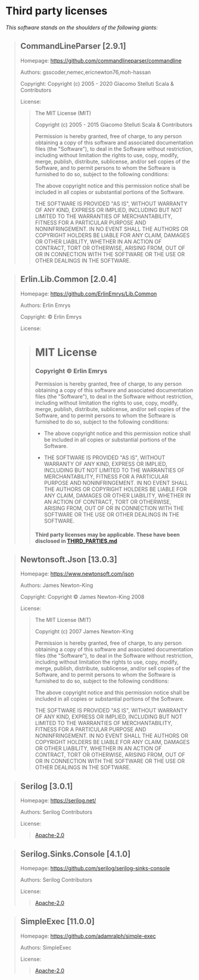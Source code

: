 Third party licenses
====================

*This software stands on the shoulders of the following giants:*


> CommandLineParser [2.9.1]
> -------------------------
>
> Homepage: <https://github.com/commandlineparser/commandline>
>
> Authors: gsscoder,nemec,ericnewton76,moh-hassan
>
> Copyright: Copyright (c) 2005 - 2020 Giacomo Stelluti Scala & Contributors
>
> License:
>> The MIT License (MIT)
>>
>> Copyright (c) 2005 - 2015 Giacomo Stelluti Scala & Contributors
>>
>> Permission is hereby granted, free of charge, to any person obtaining a copy
>> of this software and associated documentation files (the "Software"), to deal
>> in the Software without restriction, including without limitation the rights
>> to use, copy, modify, merge, publish, distribute, sublicense, and/or sell
>> copies of the Software, and to permit persons to whom the Software is
>> furnished to do so, subject to the following conditions:
>>
>> The above copyright notice and this permission notice shall be included in
>> all copies or substantial portions of the Software.
>>
>> THE SOFTWARE IS PROVIDED "AS IS", WITHOUT WARRANTY OF ANY KIND, EXPRESS OR
>> IMPLIED, INCLUDING BUT NOT LIMITED TO THE WARRANTIES OF MERCHANTABILITY,
>> FITNESS FOR A PARTICULAR PURPOSE AND NONINFRINGEMENT. IN NO EVENT SHALL THE
>> AUTHORS OR COPYRIGHT HOLDERS BE LIABLE FOR ANY CLAIM, DAMAGES OR OTHER
>> LIABILITY, WHETHER IN AN ACTION OF CONTRACT, TORT OR OTHERWISE, ARISING FROM,
>> OUT OF OR IN CONNECTION WITH THE SOFTWARE OR THE USE OR OTHER DEALINGS IN
>> THE SOFTWARE.
>>
>

> Erlin.Lib.Common [2.0.4]
> ------------------------
>
> Homepage: <https://github.com/ErlinEmrys/Lib.Common>
>
> Authors: Erlin Emrys
>
> Copyright: © Erlin Emrys
>
> License:
>> # MIT License
>>
>> ### Copyright © Erlin Emrys
>>
>> Permission is hereby granted, free of charge, to any person obtaining a copy
>> of this software and associated documentation files (the "Software"), to deal
>> in the Software without restriction, including without limitation the rights
>> to use, copy, modify, merge, publish, distribute, sublicense, and/or sell
>> copies of the Software, and to permit persons to whom the Software is
>> furnished to do so, subject to the following conditions:
>>
>> - The above copyright notice and this permission notice shall be included in all
>>   copies or substantial portions of the Software.
>>
>> - THE SOFTWARE IS PROVIDED "AS IS", WITHOUT WARRANTY OF ANY KIND, EXPRESS OR
>>   IMPLIED, INCLUDING BUT NOT LIMITED TO THE WARRANTIES OF MERCHANTABILITY,
>>   FITNESS FOR A PARTICULAR PURPOSE AND NONINFRINGEMENT. IN NO EVENT SHALL THE
>>   AUTHORS OR COPYRIGHT HOLDERS BE LIABLE FOR ANY CLAIM, DAMAGES OR OTHER
>>   LIABILITY, WHETHER IN AN ACTION OF CONTRACT, TORT OR OTHERWISE, ARISING FROM,
>>   OUT OF OR IN CONNECTION WITH THE SOFTWARE OR THE USE OR OTHER DEALINGS IN THE
>>   SOFTWARE.
>>
>> #### Third party licenses may be applicable. These have been disclosed in [THIRD_PARTIES.md](LICENSE_THIRD_PARTIES.md)
>>
>

> Newtonsoft.Json [13.0.3]
> ------------------------
>
> Homepage: <https://www.newtonsoft.com/json>
>
> Authors: James Newton-King
>
> Copyright: Copyright © James Newton-King 2008
>
> License:
>> The MIT License (MIT)
>>
>> Copyright (c) 2007 James Newton-King
>>
>> Permission is hereby granted, free of charge, to any person obtaining a copy of
>> this software and associated documentation files (the "Software"), to deal in
>> the Software without restriction, including without limitation the rights to
>> use, copy, modify, merge, publish, distribute, sublicense, and/or sell copies of
>> the Software, and to permit persons to whom the Software is furnished to do so,
>> subject to the following conditions:
>>
>> The above copyright notice and this permission notice shall be included in all
>> copies or substantial portions of the Software.
>>
>> THE SOFTWARE IS PROVIDED "AS IS", WITHOUT WARRANTY OF ANY KIND, EXPRESS OR
>> IMPLIED, INCLUDING BUT NOT LIMITED TO THE WARRANTIES OF MERCHANTABILITY, FITNESS
>> FOR A PARTICULAR PURPOSE AND NONINFRINGEMENT. IN NO EVENT SHALL THE AUTHORS OR
>> COPYRIGHT HOLDERS BE LIABLE FOR ANY CLAIM, DAMAGES OR OTHER LIABILITY, WHETHER
>> IN AN ACTION OF CONTRACT, TORT OR OTHERWISE, ARISING FROM, OUT OF OR IN
>> CONNECTION WITH THE SOFTWARE OR THE USE OR OTHER DEALINGS IN THE SOFTWARE.
>>
>

> Serilog [3.0.1]
> ---------------
>
> Homepage: <https://serilog.net/>
>
> Authors: Serilog Contributors
>
> License:
>> [Apache-2.0](https://spdx.org/licenses/Apache-2.0.html)
>

> Serilog.Sinks.Console [4.1.0]
> -----------------------------
>
> Homepage: <https://github.com/serilog/serilog-sinks-console>
>
> Authors: Serilog Contributors
>
> License:
>> [Apache-2.0](https://spdx.org/licenses/Apache-2.0.html)
>

> SimpleExec [11.0.0]
> -------------------
>
> Homepage: <https://github.com/adamralph/simple-exec>
>
> Authors: SimpleExec
>
> License:
>> [Apache-2.0](https://spdx.org/licenses/Apache-2.0.html)
>


